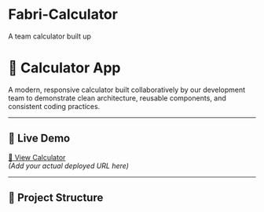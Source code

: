 # Fabri-Calculator
A team calculator built up
# 🔢 Calculator App

A modern, responsive calculator built collaboratively by our development team to demonstrate clean architecture, reusable components, and consistent coding practices.

---

## 🚀 Live Demo
[🔗 View Calculator]((https://github.com/jaguarpawjr/Fabri-Calculator))  
*(Add your actual deployed URL here)*

---

## 📁 Project Structure


